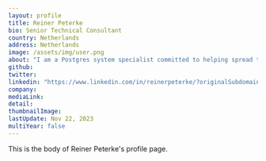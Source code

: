 ```yaml
---
layout: profile
title: Reiner Peterke
bio: Senior Technical Consultant 
country: Netherlands
address: Netherlands
image: /assets/img/user.png
about: "I am a Postgres system specialist committed to helping spread the use of the worlds most advanced open source database. I am not just interested in setting up optimized Postgres systems, but focused also on passing my knowledge and expertise on to others. Understanding how Postgres works makes it easier to create the right solution for the job at hand."
github: 
twitter:
linkedin: "https://www.linkedin.com/in/reinerpeterke/?originalSubdomain=nl"
company: 
mediaLink:
detail: 
thumbnailImage:
lastUpdate: Nov 22, 2023
multiYear: false
---
```


This is the body of Reiner Peterke's profile page.
